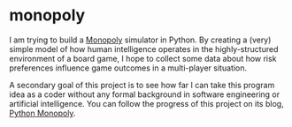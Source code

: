 monopoly
========
I am trying to build a [Monopoly](https://en.wikipedia.org/wiki/Monopoly_(game)) simulator in Python. By creating a (very) simple model of how human intelligence operates in the highly-structured environment of a board game, I hope to collect some data about how risk preferences influence game outcomes in a multi-player situation.

A secondary goal of this project is to see how far I can take this program idea as a coder without any formal background in software engineering or artificial intelligence. You can follow the progress of this project on its blog, [Python Monopoly](https://pythonmonopoly.wordpress.com/).
